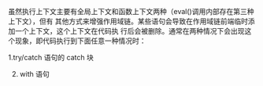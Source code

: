 虽然执行上下文主要有全局上下文和函数上下文两种（eval()调用内部存在第三种上下文），但有 其他方式来增强作用域链。某些语句会导致在作用域链前端临时添加一个上下文，这个上下文在代码执 行后会被删除。通常在两种情况下会出现这个现象，即代码执行到下面任意一种情况时：

   1.try/catch 语句的 catch 块

2. with 语句